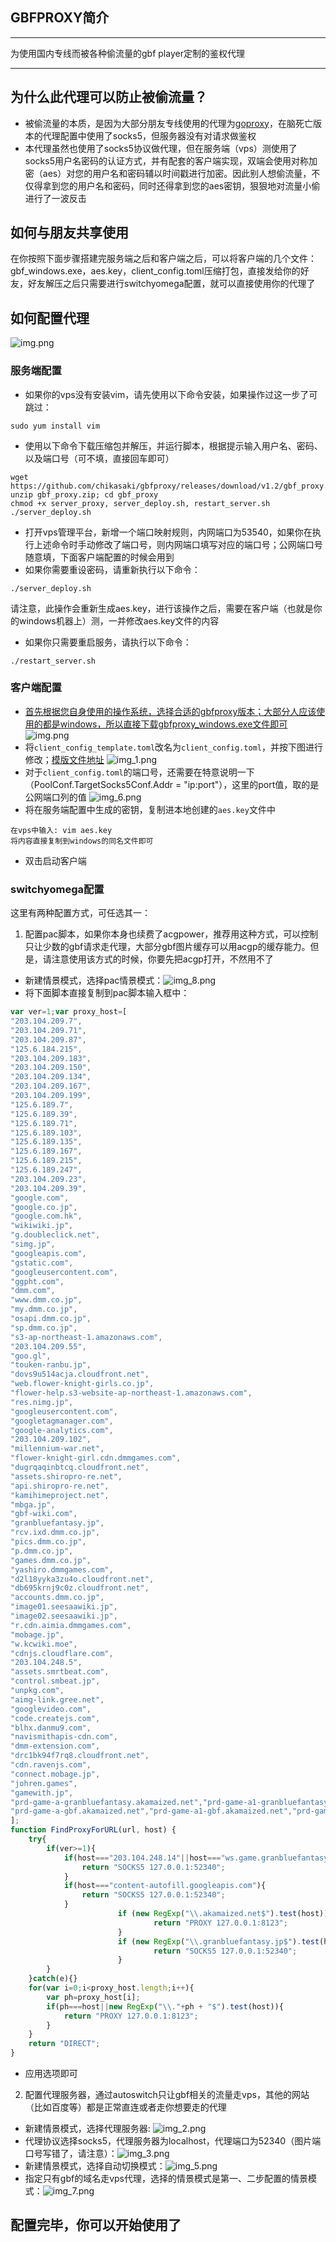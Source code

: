## GBFPROXY简介

---


为使用国内专线而被各种偷流量的gbf player定制的鉴权代理

---

## 为什么此代理可以防止被偷流量？
- 被偷流量的本质，是因为大部分朋友专线使用的代理为[goproxy](https://github.com/snail007/goproxy)，在脑死亡版本的代理配置中使用了socks5，但服务器没有对请求做鉴权
- 本代理虽然也使用了socks5协议做代理，但在服务端（vps）测使用了socks5用户名密码的认证方式，并有配套的客户端实现，双端会使用对称加密（aes）对您的用户名和密码辅以时间戳进行加密。因此别人想偷流量，不仅得拿到您的用户名和密码，同时还得拿到您的aes密钥，狠狠地对流量小偷进行了一波反击

## 如何与朋友共享使用
在你按照下面步骤搭建完服务端之后和客户端之后，可以将客户端的几个文件：gbf_windows.exe，aes.key，client_config.toml压缩打包，直接发给你的好友，好友解压之后只需要进行switchyomega配置，就可以直接使用你的代理了

## 如何配置代理
![img.png](img.png)

### 服务端配置
- 如果你的vps没有安装vim，请先使用以下命令安装，如果操作过这一步了可跳过：
```shell
sudo yum install vim
```
- 使用以下命令下载压缩包并解压，并运行脚本，根据提示输入用户名、密码、以及端口号（可不填，直接回车即可）
```shell
wget https://github.com/chikasaki/gbfproxy/releases/download/v1.2/gbf_proxy.zip
unzip gbf_proxy.zip; cd gbf_proxy
chmod +x server_proxy, server_deploy.sh, restart_server.sh
./server_deploy.sh
```
- 打开vps管理平台，新增一个端口映射规则，内网端口为53540，如果你在执行上述命令时手动修改了端口号，则内网端口填写对应的端口号；公网端口号随意填，下面客户端配置的时候会用到
- 如果你需要重设密码，请重新执行以下命令：
```shell
./server_deploy.sh
```
请注意，此操作会重新生成aes.key，进行该操作之后，需要在客户端（也就是你的windows机器上）测，一并修改aes.key文件的内容
- 如果你只需要重启服务，请执行以下命令：
```shell
./restart_server.sh
```

### 客户端配置
- [首先根据您自身使用的操作系统，选择合适的gbfproxy版本；大部分人应该使用的都是windows，所以直接下载gbfproxy_windows.exe文件即可](https://github.com/chikasaki/gbfproxy/releases/tag/v1.2)
  ![img.png](img.png)
- 将`client_config_template.toml`改名为`client_config.toml`，并按下图进行修改；[模版文件地址](https://github.com/chikasaki/gbfproxy/blob/main/client_config_template.toml)
![img_1.png](img_1.png)
- 对于`client_config.toml`的端口号，还需要在特意说明一下（PoolConf.TargetSocks5Conf.Addr = "ip:port"），这里的port值，取的是公网端口列的值
![img_6.png](img_6.png)
- 将在服务端配置中生成的密钥，复制进本地创建的`aes.key`文件中
```shell
在vps中输入: vim aes.key
将内容直接复制到windows的同名文件即可
```
- 双击启动客户端

### switchyomega配置
这里有两种配置方式，可任选其一：
1. 配置pac脚本，如果你本身也续费了acgpower，推荐用这种方式，可以控制只让少数的gbf请求走代理，大部分gbf图片缓存可以用acgp的缓存能力。但是，请注意使用该方式的时候，你要先把acgp打开，不然用不了
  - 新建情景模式，选择pac情景模式：![img_8.png](img_8.png)
  - 将下面脚本直接复制到pac脚本输入框中：
```javascript
var ver=1;var proxy_host=[
"203.104.209.7",
"203.104.209.71",
"203.104.209.87",
"125.6.184.215",
"203.104.209.183",
"203.104.209.150",
"203.104.209.134",
"203.104.209.167",
"203.104.209.199",
"125.6.189.7",
"125.6.189.39",
"125.6.189.71",
"125.6.189.103",
"125.6.189.135",
"125.6.189.167",
"125.6.189.215",
"125.6.189.247",
"203.104.209.23",
"203.104.209.39",
"google.com",
"google.co.jp",
"google.com.hk",
"wikiwiki.jp",
"g.doubleclick.net",
"simg.jp",
"googleapis.com",
"gstatic.com",
"googleusercontent.com",
"ggpht.com",
"dmm.com",
"www.dmm.co.jp",
"my.dmm.co.jp",
"osapi.dmm.co.jp",
"sp.dmm.co.jp",
"s3-ap-northeast-1.amazonaws.com",
"203.104.209.55",
"goo.gl",
"touken-ranbu.jp",
"dovs9u514acja.cloudfront.net",
"web.flower-knight-girls.co.jp",
"flower-help.s3-website-ap-northeast-1.amazonaws.com",
"res.nimg.jp",
"googleusercontent.com",
"googletagmanager.com",
"google-analytics.com",
"203.104.209.102",
"millennium-war.net",
"flower-knight-girl.cdn.dmmgames.com",
"dugrqaqinbtcq.cloudfront.net",
"assets.shiropro-re.net",
"api.shiropro-re.net",
"kamihimeproject.net",
"mbga.jp",
"gbf-wiki.com",
"granbluefantasy.jp",
"rcv.ixd.dmm.co.jp",
"pics.dmm.co.jp",
"p.dmm.co.jp",
"games.dmm.co.jp",
"yashiro.dmmgames.com",
"d2l18yyka3zu4o.cloudfront.net",
"db695krnj9c0z.cloudfront.net",
"accounts.dmm.co.jp",
"image01.seesaawiki.jp",
"image02.seesaawiki.jp",
"r.cdn.aimia.dmmgames.com",
"mobage.jp",
"w.kcwiki.moe",
"cdnjs.cloudflare.com",
"203.104.248.5",
"assets.smrtbeat.com",
"control.smbeat.jp",
"unpkg.com",
"aimg-link.gree.net",
"googlevideo.com",
"code.createjs.com",
"blhx.danmu9.com",
"navismithapis-cdn.com",
"dmm-extension.com",
"drc1bk94f7rq8.cloudfront.net",
"cdn.ravenjs.com",
"connect.mobage.jp",
"johren.games",
"gamewith.jp",
"prd-game-a-granbluefantasy.akamaized.net","prd-game-a1-granbluefantasy.akamaized.net","prd-game-a2-granbluefantasy.akamaized.net","prd-game-a3-granbluefantasy.akamaized.net","prd-game-a4-granbluefantasy.akamaized.net","prd-game-a5-granbluefantasy.akamaized.net",
"prd-game-a-gbf.akamaized.net","prd-game-a1-gbf.akamaized.net","prd-game-a2-gbf.akamaized.net","prd-game-a3-gbf.akamaized.net","prd-game-a4-gbf.akamaized.net","prd-game-a5-gbf.akamaized.net","prd-game-a6-gbf.akamaized.net"
];
function FindProxyForURL(url, host) {
	try{
		if(ver>=1){
			if(host==="203.104.248.14"||host==="ws.game.granbluefantasy.jp"){
				return "SOCKS5 127.0.0.1:52340";
			}
			if(host==="content-autofill.googleapis.com"){
				return "SOCKS5 127.0.0.1:52340";
			}
                        if (new RegExp("\\.akamaized.net$").test(host)) {
                                return "PROXY 127.0.0.1:8123";
                        }
                        if (new RegExp("\\.granbluefantasy.jp$").test(host)) {
                                return "SOCKS5 127.0.0.1:52340";
                        }
 		}
	}catch(e){}
    for(var i=0;i<proxy_host.length;i++){
		var ph=proxy_host[i];
		if(ph===host||new RegExp("\\."+ph + "$").test(host)){
			return "PROXY 127.0.0.1:8123";
		}
	}
    return "DIRECT";
}
```
  - 应用选项即可

2. 配置代理服务器，通过autoswitch只让gbf相关的流量走vps，其他的网站（比如百度等）都是正常直连或者走你想要走的代理
  - 新建情景模式，选择代理服务器: ![img_2.png](img_2.png)
  - 代理协议选择socks5，代理服务器为localhost，代理端口为52340（图片端口号写错了，请注意）：![img_3.png](img_3.png)
  - 新建情景模式，选择自动切换模式：![img_5.png](img_5.png)
  - 指定只有gbf的域名走vps代理，选择的情景模式是第一、二步配置的情景模式：![img_7.png](img_7.png)
## 配置完毕，你可以开始使用了
